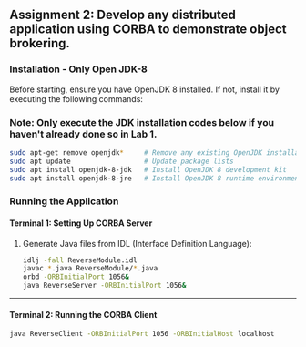 

## Assignment 2: Develop any distributed application using CORBA to demonstrate object brokering.

### Installation - Only Open JDK-8

Before starting, ensure you have OpenJDK 8 installed. If not, install it by executing the following commands:

### Note: Only execute the JDK installation codes below if you haven't already done so in Lab 1.
```bash
sudo apt-get remove openjdk*     # Remove any existing OpenJDK installations
sudo apt update                  # Update package lists
sudo apt install openjdk-8-jdk   # Install OpenJDK 8 development kit
sudo apt install openjdk-8-jre   # Install OpenJDK 8 runtime environment
```

### Running the Application

#### Terminal 1: Setting Up CORBA Server

1. Generate Java files from IDL (Interface Definition Language):

    ```bash
    idlj -fall ReverseModule.idl
    javac *.java ReverseModule/*.java
    orbd -ORBInitialPort 1056&
    java ReverseServer -ORBInitialPort 1056& 
    ```
---
#### Terminal 2: Running the CORBA Client

```bash
java ReverseClient -ORBInitialPort 1056 -ORBInitialHost localhost
```



